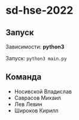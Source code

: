 # sd-hse-2022

## Запуск

Зависимости: **python3**

Запуск: `python3 main.py`

## Команда
* Носивской Владислав
* Саврасов Михаил
* Лев Левин
* Широков Кирилл
